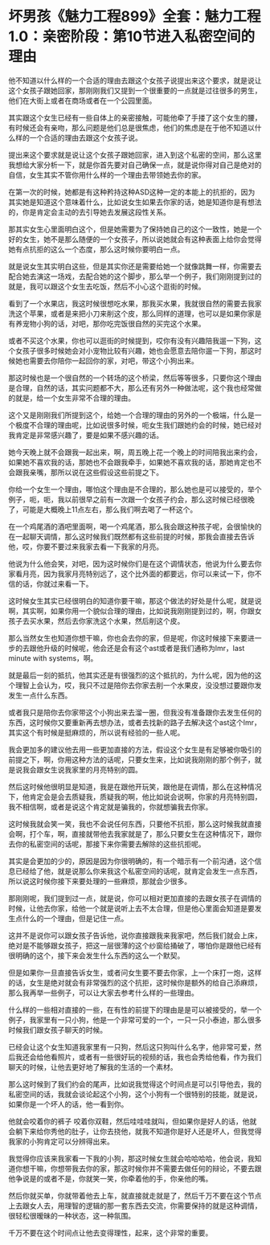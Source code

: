# 坏男孩《魅力工程899》全套：魅力工程1.0：亲密阶段：第10节进入私密空间的理由

他不知道以什么样的一个合适的理由去跟这个女孩子说提出来这个要求，就是说让这个女孩子跟她回家，那刚刚我们又提到一个很重要的一点就是过往很多的男生，他们在大街上或者在商场或者在一个公园里面。

其实跟这个女生已经有一些自体上的亲密接触，可能他牵了手搂了这个女生的腰，有时候还会有亲吻，那么问题是他们总是很焦虑，他们的焦虑是在于他不知道以什么样的一个合适的理由去跟这个女孩子说。

提出来这个要求就是说让这个女孩子跟她回家，进入到这个私密的空间，那么这里我想给大家分析一下，就是你首先要对自己确保一点，就是说你得对自己是绝对的自信，女生其实不管你用什么样的一个理由去带领她去你的家。

在第一次的时候，她都是有这种矜持这种ASD这种一定的本能上的抗拒的，因为其实她是知道这个意味着什么，比如说女生如果去你家的话，她是知道你是有想法的，你是肯定会主动的去引导她去发展这段性关系。

那其实女生心里面明白这个，但是她需要为了保持她自己的这个一致性，她是一个好的女生，她不是那么随便的一个女孩子，所以说她就会有这种表面上给你会觉得她有点抗拒的这么一个态度，那么这时候你要明白一点。

就是说女生其实明白这些，但是其实你还是需要给她一个就像跳舞一样，你需要去配合她去演这一场戏，去配合她的这个脚步，那么举一个例子，我们刚刚提到过的就是，我可以跟这个女生去吃饭，然后不小心这个逛街的时候。

看到了一个水果店，我这时候很想吃水果，那我买水果，我就很自然的需要去我家洗这个苹果，或者是来把小刀来削这个皮，那么同样的道理，也可以是如果你家是有养宠物小狗的话，对吧，那你吃完饭很自然的买完这个水果。

或者不买这个水果，你也可以逛街的时候提到，哎你有没有兴趣陪我遛一下狗，这个女孩子很多时候她会对小宠物比较有兴趣，她也会愿意去陪你遛一下狗，那这时候她也需要去你陪你一起回你的家，对吧，带这个小狗出来。

那这时候也是一个很自然的一个转场的这个桥梁，然后等等很多，只要你这个理由是合理，自然的话，其实问题都不大，那么还有另外一种做法呢，这个我也经常做的就是，给一个女生非常不合理的理由。

这个又是刚刚我们所提到这个，给她一个合理的理由的另外的一个极端，什么是一个极度不合理的理由呢，比如说很多时候，呃女生我们跟她约会的时候，她已经对我肯定是非常感兴趣了，要是如果不感兴趣的话。

她今天晚上就不会跟我一起出来，啊，周五晚上花一个晚上的时间陪我出来约会，如果她不喜欢我的话，那她也不会跟我牵手，如果她不喜欢我的话，那她肯定也不会跟我亲嘴，那所以说在这些假设这些前提之下。

你给一个女生一个理由，哪怕这个理由是不合理的，那么她也是可以接受的，举个例子，呃，呃，我以前很早之前有一次跟一个女孩子约会，那么这时候已经很晚了，可能是大概晚上11点左右，那么我们啊去喝了一杯这个。

在一个鸡尾酒的酒吧里面啊，喝一个鸡尾酒，那么我会跟这种孩子呢，会很愉快的在一起聊天调情，那么这时候我们既然都有这些前提的时候，那我会直接去告诉他，哎，你要不要过来我家去看一下我家的月亮。

他说为什么他会笑，对吧，因为这时候你们是在这个调情状态，他说为什么要去你家看月亮，因为我家月亮特别远了，这个比外面的都要远，你可以来试一下，你不信的话，你就过来看一下。

这时候女生其实已经很明白的知道你要干嘛，那这个做法的好处是什么呢，就是说啊，其实啊，如果你用一个貌似合理的理由，比如说我刚刚提到过的，啊，你跟女孩子去买水果，然后去你家洗这个水果，然后削这个皮。

那么当然女生也知道你想干嘛，你也会去你的家，但是呢，你这时候接下来要进一步的去跟他升级的时候呢，他会还是会有这个ast或者是我们通称为lmr，last minute with systems，啊。

就是最后一刻的抵抗，他其实还是有很强烈的这个抵抗的，为什么呢，因为他的这个理智上会认为，哎，我只不过是陪你去你家去削一个水果皮，没没想过要跟你发发生一点什么东西。

或者我只是陪你去你家带这个小狗出来去溜一圈，但我没有准备跟你去发生任何的东西，这时候你又要重新再去想办法，或者去找新的路子去解决这个ast这个lmr，其实这个有时候是挺麻烦的，所以说有经验的一些人呢。

我会更加多的建议他去用一些更加直接的方法，假设这个女生是有足够被你吸引的前提之下，啊，你用这种方法的话呢，只要女生来，比如说我刚刚的那个例子，就是说我会跟女生说我家里的月亮特别的圆。

然后这时候他很明显是知道，我是在跟他开玩笑，跟他是在调情，那么在这种情况下，他肯定会是会去质疑我，质疑我的啊，他比如说会说啊，你家的月亮特别圆，我不相信啊，或者是说这个肯定就是骗我的，你就想骗我去你家。

这时候我就会笑一笑，我也不会说任何东西，只要他不抗拒，那么这时候我就直接会啊，打个车，啊，直接就带他去我家就是了，那么只要女生在这种情况下，跟你去你的私密空间的话呢，那接下来你需要去解除的这些抗拒呢。

其实是会更加的少的，原因是因为你很明确的，有一个暗示有一个前沟通，这个信息已经给了他，就是说那么你来我这个私密空间的话呢，就肯定会发生一点东西，所以说这时候你接下来要处理的一些麻烦，那就会少很多。

那刚刚呢，我们提到过一点，就是说，你可以相对更加直接的去跟女孩子在调情的时候，让他去你家，给他一个就是说听上去不太合理，但是他心里面会知道是要发生点什么的一个理由，但是记住一点。

这并不是说你可以跟女孩子告诉他，说你直接跟我来我家吧，然后我们就会上床，绝对是不能够跟女孩子，把这一层很薄的这个纱窗给捅破了，哪怕你是跟他已经有很明确的这个，接下来会发生什么东西的这么一个默契。

但是如果你一旦直接告诉女生，或者问女生要不要去你家，上一个床打一炮，这样的话，女生是绝对就会有非常强烈的这个抗拒，这时候你是额外的给自己添麻烦，那么我再举一些例子，可以让大家去参考什么样的一些理由。

什么样的一些相对直接的一些，在有性的前提下的理由是是可以被接受的，举一个例子，我家里有一只小狗，他是一个非常可爱的一个，一只一只小泰迪，那么很多时候我们跟女孩子聊天的时候。

已经会让这个女生知道我家里有一只狗，然后这只狗叫什么名字，他非常可爱，然后我还会给他看照片，或者有一些很好玩的视频的话，我也会秀给他看，作为我们聊天的时候，让他去更好地了解我的生活的一个素材。

那么这时候到了我们约会的尾声，比如说我觉得这个时间点是可以引导他去，我的私密空间的话，我就会谈论起这个小狗，这个小狗有一个很特别的技能，就是说，如果你是一个坏人的话，他一看到你。

他就会咬着你的裤子 咬着你双鞋，然后哇哇哇就叫，但如果你是好人的话，他就会躺下来给你秀他的肚子，让你去挠他，就我不知道你是好人还是坏人，但我觉得我家的小狗肯定可以分辨得出来。

我觉得你应该来我家看一下我的小狗，那这时候女生就会哈哈哈哈，他会说，我知道你想干嘛，你想带我去你的家，那这时候你并不需要去做任何的辩论，不要去跟他争说是的或者不是，你就笑一笑，你牵着他的手，你亲他的嘴。

然后你就买单，你就带着他去上车，就直接就走就是了，然后千万不要在这个节点上去跟女人去，用理智的逻辑的那一套东西去交流，你需要保持的就是这种调情，很轻松很暧昧的一种状态，这一种氛围。

千万不要在这个时间点让他去变得理性，起来，这个非常的重要。